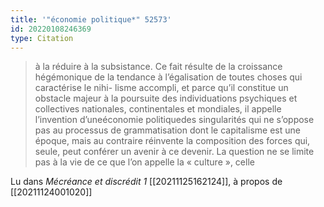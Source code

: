 ```yaml
---
title: '"économie politique*" 52573'
id: 20220108246369
type: Citation
---
```


> à la réduire à la subsistance. Ce fait résulte de la croissance hégémonique de la tendance à l’égalisation de toutes choses qui caractérise le nihi- lisme accompli, et parce qu’il constitue un obstacle majeur à la poursuite des individuations psychiques et collectives nationales, continentales et mondiales, il appelle l’invention d’uneéconomie politiquedes singularités qui ne s’oppose pas au processus de grammatisation dont le capitalisme est une époque, mais au contraire réinvente la composition des forces qui, seule, peut conférer un avenir à ce devenir. La question ne se limite pas à la vie de ce que l’on appelle la « culture », celle

Lu dans *Mécréance et discrédit 1* [[20211125162124]], à propos de [[20211124001020]]